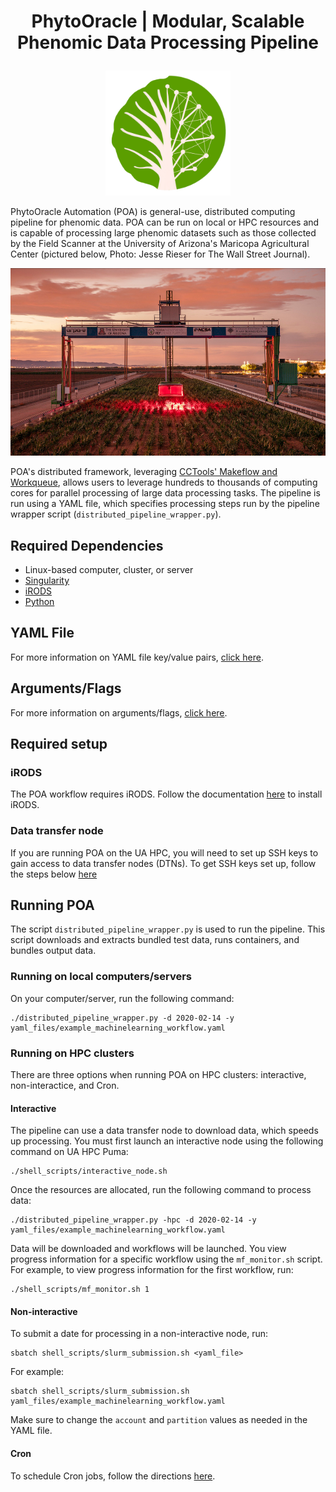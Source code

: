 # <p align="center"><b>PhytoOracle | Modular, Scalable Phenomic Data Processing Pipeline</b></p>
<p align="center"><img src="docs/IMG_0102.PNG" height="200"></p>
PhytoOracle Automation (POA) is general-use, distributed computing pipeline for phenomic data. POA can be run on local or HPC resources and is capable of processing large phenomic datasets such as those collected by the Field Scanner at the University of Arizona's Maricopa Agricultural Center (pictured below, Photo: Jesse Rieser for The Wall Street Journal).

<p align="center"><img src="docs/gantry_wsj.jpg" height="300"></p>

POA's distributed framework, leveraging [CCTools' Makeflow and Workqueue](https://cctools.readthedocs.io/en/stable/), allows users to leverage hundreds to thousands of computing cores for parallel processing of large data processing tasks. The pipeline is run using a YAML file, which specifies processing steps run by the pipeline wrapper script (```distributed_pipeline_wrapper.py```).

## Required Dependencies
  * Linux-based computer, cluster, or server
  * [Singularity](https://github.com/apptainer/singularity/blob/master/INSTALL.md)
  * [iRODS](https://emmanuelgonz.github.io/posts/2022/01/irods-setup/)
  * [Python](https://www.python.org/downloads/)

## YAML File
For more information on YAML file key/value pairs, [click here](https://github.com/phytooracle/automation/blob/main/docs/yaml.md).

## Arguments/Flags
For more information on arguments/flags, [click here](https://github.com/phytooracle/automation/blob/main/docs/arguments.md).

## Required setup

### iRODS 

The POA workflow requires iRODS. Follow the documentation [here](https://emmanuelgonz.github.io/posts/2022/01/irods-setup/) to install iRODS. 

### Data transfer node

If you are running POA on the UA HPC, you will need to set up SSH keys to gain access to data transfer nodes (DTNs). To get SSH keys set up, follow the steps below [here](https://github.com/phytooracle/automation/blob/main/docs/dtn.md)

## Running POA
The script ```distributed_pipeline_wrapper.py``` is used to run the pipeline. This script downloads and extracts bundled test data, runs containers, and bundles output data.

### Running on local computers/servers
On your computer/server, run the following command:
```
./distributed_pipeline_wrapper.py -d 2020-02-14 -y yaml_files/example_machinelearning_workflow.yaml
```

### Running on HPC clusters
There are three options when running POA on HPC clusters: interactive, non-interactice, and Cron.

#### Interactive
The pipeline can use a data transfer node to download data, which speeds up processing. You must first launch an interactive node using the following command on UA HPC Puma: 
```
./shell_scripts/interactive_node.sh
```

Once the resources are allocated, run the following command to process data:
```
./distributed_pipeline_wrapper.py -hpc -d 2020-02-14 -y yaml_files/example_machinelearning_workflow.yaml
```

Data will be downloaded and workflows will be launched. You view progress information for a specific workflow using the ```mf_monitor.sh``` script. For example, to view progress information for the first workflow, run:
```
./shell_scripts/mf_monitor.sh 1
```

#### Non-interactive 
To submit a date for processing in a non-interactive node, run:
```shell
sbatch shell_scripts/slurm_submission.sh <yaml_file>
```

For example: 
```shell
sbatch shell_scripts/slurm_submission.sh yaml_files/example_machinelearning_workflow.yaml
```

Make sure to change the `account` and `partition` values as needed in the YAML file. 

#### Cron
To schedule Cron jobs, follow the directions [here](https://github.com/phytooracle/automation/blob/main/docs/cron.md).